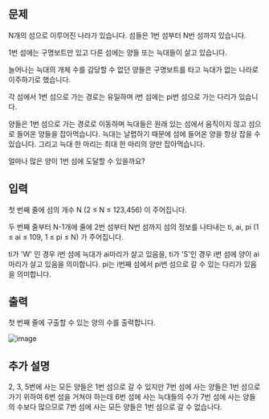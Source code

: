 ## 문제
N개의 섬으로 이루어진 나라가 있습니다. 섬들은 1번 섬부터 N번 섬까지 있습니다.

1번 섬에는 구명보트만 있고 다른 섬에는 양들 또는 늑대들이 살고 있습니다.

늘어나는 늑대의 개체 수를 감당할 수 없던 양들은 구명보트를 타고 늑대가 없는 나라로 이주하기로 했습니다.

각 섬에서 1번 섬으로 가는 경로는 유일하며 i번 섬에는 pi번 섬으로 가는 다리가 있습니다. 

양들은 1번 섬으로 가는 경로로 이동하며 늑대들은 원래 있는 섬에서 움직이지 않고 섬으로 들어온 양들을 잡아먹습니다. 늑대는 날렵하기 때문에 섬에 들어온 양을 항상 잡을 수 있습니다. 그리고 늑대 한 마리는 최대 한 마리의 양만 잡아먹습니다.

얼마나 많은 양이 1번 섬에 도달할 수 있을까요?

## 입력
첫 번째 줄에 섬의 개수 N (2 ≤ N ≤ 123,456) 이 주어집니다.

두 번째 줄부터 N-1개에 줄에 2번 섬부터 N번 섬까지 섬의 정보를 나타내는 ti, ai, pi (1 ≤ ai ≤ 109, 1 ≤ pi ≤ N) 가 주어집니다.

ti가 'W' 인 경우 i번 섬에 늑대가 ai마리가 살고 있음을, ti가 'S'인 경우 i번 섬에 양이 ai마리가 살고 있음을 의미합니다. pi는 i번째 섬에서 pi번 섬으로 갈 수 있는 다리가 있음을 의미합니다.

## 출력
첫 번째 줄에 구출할 수 있는 양의 수를 출력합니다.

![image](https://user-images.githubusercontent.com/64246267/145053695-b1237484-7dd9-47b4-be78-5cd0c862f26d.png)

## 추가 설명
2, 3, 5번에 사는 모든 양들은 1번 섬으로 갈 수 있지만 7번 섬에 사는 양들은 1번 섬으로 가기 위하여 6번 섬을 거쳐야 하는데 6번 섬에 사는 늑대들의 수가 7번 섬에 사는 양들의 수보다 많으므로 7번 섬에 사는 모든 양들은 1번 섬으로 갈 수 없습니다.